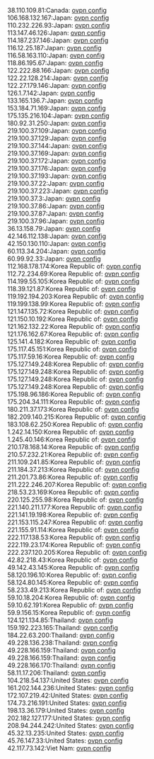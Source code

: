 38.110.109.81:Canada: [ovpn config](vpn/38_110_109_81.ovpn)  
106.168.132.167:Japan: [ovpn config](vpn/106_168_132_167.ovpn)  
110.232.226.93:Japan: [ovpn config](vpn/110_232_226_93.ovpn)  
113.147.46.126:Japan: [ovpn config](vpn/113_147_46_126.ovpn)  
114.187.237.146:Japan: [ovpn config](vpn/114_187_237_146.ovpn)  
116.12.25.187:Japan: [ovpn config](vpn/116_12_25_187.ovpn)  
116.58.163.110:Japan: [ovpn config](vpn/116_58_163_110.ovpn)  
118.86.195.67:Japan: [ovpn config](vpn/118_86_195_67.ovpn)  
122.222.88.166:Japan: [ovpn config](vpn/122_222_88_166.ovpn)  
122.22.128.214:Japan: [ovpn config](vpn/122_22_128_214.ovpn)  
122.27.179.146:Japan: [ovpn config](vpn/122_27_179_146.ovpn)  
126.1.7.142:Japan: [ovpn config](vpn/126_1_7_142.ovpn)  
133.165.136.7:Japan: [ovpn config](vpn/133_165_136_7.ovpn)  
153.184.71.169:Japan: [ovpn config](vpn/153_184_71_169.ovpn)  
175.135.216.104:Japan: [ovpn config](vpn/175_135_216_104.ovpn)  
180.92.31.250:Japan: [ovpn config](vpn/180_92_31_250.ovpn)  
219.100.37.109:Japan: [ovpn config](vpn/219_100_37_109.ovpn)  
219.100.37.129:Japan: [ovpn config](vpn/219_100_37_129.ovpn)  
219.100.37.144:Japan: [ovpn config](vpn/219_100_37_144.ovpn)  
219.100.37.169:Japan: [ovpn config](vpn/219_100_37_169.ovpn)  
219.100.37.172:Japan: [ovpn config](vpn/219_100_37_172.ovpn)  
219.100.37.176:Japan: [ovpn config](vpn/219_100_37_176.ovpn)  
219.100.37.193:Japan: [ovpn config](vpn/219_100_37_193.ovpn)  
219.100.37.22:Japan: [ovpn config](vpn/219_100_37_22.ovpn)  
219.100.37.223:Japan: [ovpn config](vpn/219_100_37_223.ovpn)  
219.100.37.3:Japan: [ovpn config](vpn/219_100_37_3.ovpn)  
219.100.37.86:Japan: [ovpn config](vpn/219_100_37_86.ovpn)  
219.100.37.87:Japan: [ovpn config](vpn/219_100_37_87.ovpn)  
219.100.37.96:Japan: [ovpn config](vpn/219_100_37_96.ovpn)  
36.13.158.79:Japan: [ovpn config](vpn/36_13_158_79.ovpn)  
42.146.112.138:Japan: [ovpn config](vpn/42_146_112_138.ovpn)  
42.150.130.110:Japan: [ovpn config](vpn/42_150_130_110.ovpn)  
60.113.34.204:Japan: [ovpn config](vpn/60_113_34_204.ovpn)  
60.99.92.33:Japan: [ovpn config](vpn/60_99_92_33.ovpn)  
112.168.178.174:Korea Republic of: [ovpn config](vpn/112_168_178_174.ovpn)  
112.72.234.69:Korea Republic of: [ovpn config](vpn/112_72_234_69.ovpn)  
114.199.55.105:Korea Republic of: [ovpn config](vpn/114_199_55_105.ovpn)  
118.39.121.87:Korea Republic of: [ovpn config](vpn/118_39_121_87.ovpn)  
119.192.194.203:Korea Republic of: [ovpn config](vpn/119_192_194_203.ovpn)  
119.199.138.99:Korea Republic of: [ovpn config](vpn/119_199_138_99.ovpn)  
121.147.135.72:Korea Republic of: [ovpn config](vpn/121_147_135_72.ovpn)  
121.150.10.192:Korea Republic of: [ovpn config](vpn/121_150_10_192.ovpn)  
121.162.132.22:Korea Republic of: [ovpn config](vpn/121_162_132_22.ovpn)  
121.176.162.67:Korea Republic of: [ovpn config](vpn/121_176_162_67.ovpn)  
125.141.4.182:Korea Republic of: [ovpn config](vpn/125_141_4_182.ovpn)  
175.117.45.151:Korea Republic of: [ovpn config](vpn/175_117_45_151.ovpn)  
175.117.59.16:Korea Republic of: [ovpn config](vpn/175_117_59_16.ovpn)  
175.127.149.248:Korea Republic of: [ovpn config](vpn/175_127_149_248.ovpn)  
175.127.149.248:Korea Republic of: [ovpn config](vpn/175_127_149_248.ovpn)  
175.127.149.248:Korea Republic of: [ovpn config](vpn/175_127_149_248.ovpn)  
175.127.149.248:Korea Republic of: [ovpn config](vpn/175_127_149_248.ovpn)  
175.198.96.186:Korea Republic of: [ovpn config](vpn/175_198_96_186.ovpn)  
175.204.34.111:Korea Republic of: [ovpn config](vpn/175_204_34_111.ovpn)  
180.211.37.173:Korea Republic of: [ovpn config](vpn/180_211_37_173.ovpn)  
182.209.140.215:Korea Republic of: [ovpn config](vpn/182_209_140_215.ovpn)  
183.108.62.250:Korea Republic of: [ovpn config](vpn/183_108_62_250.ovpn)  
1.242.14.150:Korea Republic of: [ovpn config](vpn/1_242_14_150.ovpn)  
1.245.40.146:Korea Republic of: [ovpn config](vpn/1_245_40_146.ovpn)  
210.178.168.14:Korea Republic of: [ovpn config](vpn/210_178_168_14.ovpn)  
210.57.232.21:Korea Republic of: [ovpn config](vpn/210_57_232_21.ovpn)  
211.109.241.85:Korea Republic of: [ovpn config](vpn/211_109_241_85.ovpn)  
211.184.37.213:Korea Republic of: [ovpn config](vpn/211_184_37_213.ovpn)  
211.201.73.86:Korea Republic of: [ovpn config](vpn/211_201_73_86.ovpn)  
211.222.246.207:Korea Republic of: [ovpn config](vpn/211_222_246_207.ovpn)  
218.53.23.169:Korea Republic of: [ovpn config](vpn/218_53_23_169.ovpn)  
220.125.255.98:Korea Republic of: [ovpn config](vpn/220_125_255_98.ovpn)  
221.140.211.177:Korea Republic of: [ovpn config](vpn/221_140_211_177.ovpn)  
221.141.19.198:Korea Republic of: [ovpn config](vpn/221_141_19_198.ovpn)  
221.153.115.247:Korea Republic of: [ovpn config](vpn/221_153_115_247.ovpn)  
221.155.91.114:Korea Republic of: [ovpn config](vpn/221_155_91_114.ovpn)  
222.117.138.53:Korea Republic of: [ovpn config](vpn/222_117_138_53.ovpn)  
222.119.23.174:Korea Republic of: [ovpn config](vpn/222_119_23_174.ovpn)  
222.237.120.205:Korea Republic of: [ovpn config](vpn/222_237_120_205.ovpn)  
42.82.218.43:Korea Republic of: [ovpn config](vpn/42_82_218_43.ovpn)  
49.142.43.145:Korea Republic of: [ovpn config](vpn/49_142_43_145.ovpn)  
58.120.196.10:Korea Republic of: [ovpn config](vpn/58_120_196_10.ovpn)  
58.124.80.145:Korea Republic of: [ovpn config](vpn/58_124_80_145.ovpn)  
58.233.49.213:Korea Republic of: [ovpn config](vpn/58_233_49_213.ovpn)  
59.10.18.204:Korea Republic of: [ovpn config](vpn/59_10_18_204.ovpn)  
59.10.62.191:Korea Republic of: [ovpn config](vpn/59_10_62_191.ovpn)  
59.9.156.15:Korea Republic of: [ovpn config](vpn/59_9_156_15.ovpn)  
124.121.134.85:Thailand: [ovpn config](vpn/124_121_134_85.ovpn)  
159.192.223.165:Thailand: [ovpn config](vpn/159_192_223_165.ovpn)  
184.22.63.200:Thailand: [ovpn config](vpn/184_22_63_200.ovpn)  
49.228.136.238:Thailand: [ovpn config](vpn/49_228_136_238.ovpn)  
49.228.166.159:Thailand: [ovpn config](vpn/49_228_166_159.ovpn)  
49.228.166.159:Thailand: [ovpn config](vpn/49_228_166_159.ovpn)  
49.228.166.170:Thailand: [ovpn config](vpn/49_228_166_170.ovpn)  
58.11.17.206:Thailand: [ovpn config](vpn/58_11_17_206.ovpn)  
104.218.54.137:United States: [ovpn config](vpn/104_218_54_137.ovpn)  
161.202.144.236:United States: [ovpn config](vpn/161_202_144_236.ovpn)  
172.107.219.42:United States: [ovpn config](vpn/172_107_219_42.ovpn)  
174.73.216.191:United States: [ovpn config](vpn/174_73_216_191.ovpn)  
198.13.36.179:United States: [ovpn config](vpn/198_13_36_179.ovpn)  
202.182.127.177:United States: [ovpn config](vpn/202_182_127_177.ovpn)  
208.94.244.242:United States: [ovpn config](vpn/208_94_244_242.ovpn)  
45.32.13.235:United States: [ovpn config](vpn/45_32_13_235.ovpn)  
45.76.147.33:United States: [ovpn config](vpn/45_76_147_33.ovpn)  
42.117.73.142:Viet Nam: [ovpn config](vpn/42_117_73_142.ovpn)  
